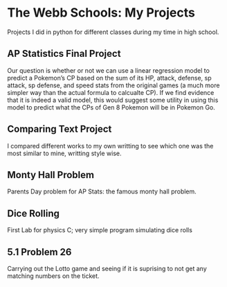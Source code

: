 # The Webb Schools: My Projects  
Projects I did in python for different classes during my time in high school.

## AP Statistics Final Project
Our question is whether or not we can use a linear regression model to predict a Pokemon’s CP based on the sum of its HP, attack, defense, sp attack, sp defense, and speed stats from the original games (a much more simpler way than the actual formula to calcualte CP). If we find evidence that it is indeed a valid model, this would suggest some utility in using this model to predict what the CPs of Gen 8 Pokemon will be in Pokemon Go. 

## Comparing Text Project
I compared different works to my own writting to see which one was the most similar to mine, writting style wise.

## Monty Hall Problem
Parents Day problem for AP Stats: the famous monty hall problem. 
## Dice Rolling
First Lab for physics C; very simple program simulating dice rolls
## 5.1 Problem 26
Carrying out the Lotto game and seeing if it is suprising to not get any matching numbers on the ticket. 
